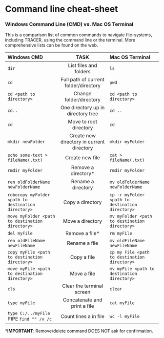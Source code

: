 # Command line cheat-sheet

### Windows Command Line \(CMD\) vs. Mac OS Terminal

This is a comparison list of common commands to navigate file-systems, including TRACER, using the command line or the terminal. More comprehensive lists can be found on the web.

| **Windows CMD** | TASK | **Mac OS Terminal** |
| :--- | :---: | :--- |
| `dir` | List files and folders | `ls` |
| `cd` | Full path of current folder/directory | `pwd` |
| `cd <path to directory>` | Change folder/directory | `cd <path to directory>` |
| `cd..` | One directory up in directory tree | `cd ..` |
| `cd` | Move to root directory | `cd` |
| `mkdir newFolder` | Create new directory in current directory | `mkdir myFolder` |
| `echo some-text > fileName(.txt)` | Create new file | `cat > fileName(.txt)` |
| `rmdir myFolder` | Remove a directory\* | `rmdir myFolder` |
| `ren oldFolderName newFolderName` | Rename a directory | `mv oldFolderName newFolderName` |
| `robocopy myFolder <path to destination directory>` | Copy a directory | `cp -r myFolder <path to destination directory>` |
| `move myFolder <path to destination directory>` | Move a directory | `mv myFolder <path to destination directory>` |
| `del myFile` | Remove a file\* | `rm myFile` |
| `ren oldFileName newFileName` | Rename a file | `mv oldFileName newFileName` |
| `copy myFile <path to destination directory>` | Copy a file | `cp my File <path to destination directory>` |
| `move myFile <path to destination directory>` | Move a file | `mv myFile <path to destination directory>` |
| `cls` | Clear the terminal screen | `clear` |
| `type myFile` | Concatenate and print a file | `cat myFile` |
| `type C:/../myFile` PIPE `find "" /v /c` | Count lines a in file | `wc -l myFile` |

\***IMPORTANT**: Remove/delete command DOES NOT ask for confirmation.

